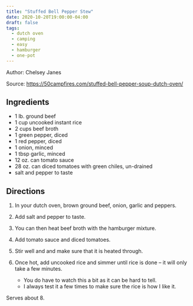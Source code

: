 ```yaml
---
title: "Stuffed Bell Pepper Stew"
date: 2020-10-20T19:00:00-04:00
draft: false
tags:
  - dutch oven
  - camping
  - easy
  - hamburger
  - one-pot
---
```


Author: Chelsey Janes

Source: https://50campfires.com/stuffed-bell-pepper-soup-dutch-oven/

## Ingredients

- 1 lb. ground beef
- 1 cup uncooked instant rice
- 2 cups beef broth
- 1 green pepper, diced
- 1 red pepper, diced
- 1 onion, minced
- 1 tbsp garlic, minced
- 12 oz. can tomato sauce
- 28 oz. can diced tomatoes with green chiles, un-drained
- salt and pepper to taste

## Directions

1. In your dutch oven, brown ground beef, onion, garlic and peppers.
2. Add salt and pepper to taste.
3. You can then heat beef broth with the hamburger mixture.
4. Add tomato sauce and diced tomatoes.
5. Stir well and and make sure that it is heated through.
6. Once hot, add uncooked rice and simmer until rice is done – it will only take a few minutes.

   - You do have to watch this a bit as it can be hard to tell.
   - I always test it a few times to make sure the rice is how I like it.

Serves about 8.


